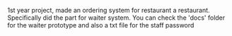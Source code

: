 1st year project, made an ordering system for restaurant a restaurant.
Specifically did the part for waiter system. 
You can check the 'docs' folder for the waiter prototype and also a txt file for the staff password 
